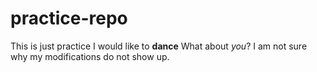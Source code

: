 # practice-repo
This is just practice
I would like to **dance** What about _you_?
I am not sure why my modifications do not show up.
